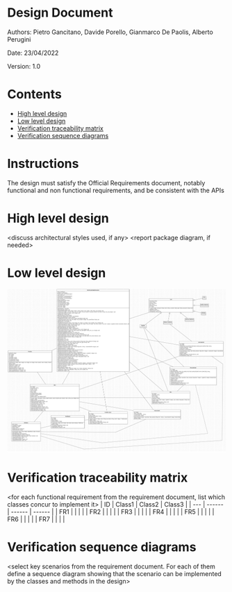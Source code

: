 # Design Document 


Authors: Pietro Gancitano, Davide Porello, Gianmarco De Paolis, Alberto Perugini

Date: 23/04/2022

Version: 1.0


# Contents

- [High level design](#package-diagram)
- [Low level design](#class-diagram)
- [Verification traceability matrix](#verification-traceability-matrix)
- [Verification sequence diagrams](#verification-sequence-diagrams)

# Instructions

The design must satisfy the Official Requirements document, notably functional and non functional requirements, and be consistent with the APIs

# High level design 

<discuss architectural styles used, if any>
<report package diagram, if needed>






# Low level design

![Low level design](Resources/LowLevelDesign.jpg "Low level design")









# Verification traceability matrix

\<for each functional requirement from the requirement document, list which classes concur to implement it>
| ID  | Class1 | Class2 | Class3 |
| --- | ------ | ------ | ------ |
| FR1 | | | |
| FR2 | | | |
| FR3 | | | |
| FR4 | | | |
| FR5 | | | |
| FR6 | | | |
| FR7 | | | |

# Verification sequence diagrams 
\<select key scenarios from the requirement document. For each of them define a sequence diagram showing that the scenario can be implemented by the classes and methods in the design>

